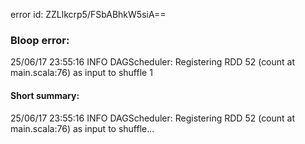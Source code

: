 error id: ZZLlkcrp5/FSbABhkW5siA==
### Bloop error:

25/06/17 23:55:16 INFO DAGScheduler: Registering RDD 52 (count at main.scala:76) as input to shuffle 1
#### Short summary: 

25/06/17 23:55:16 INFO DAGScheduler: Registering RDD 52 (count at main.scala:76) as input to shuffle...